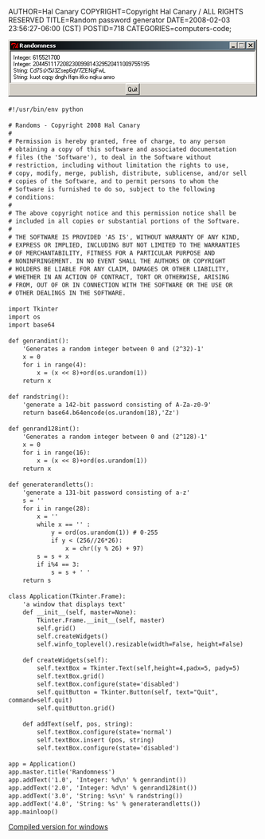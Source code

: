 AUTHOR=Hal Canary
COPYRIGHT=Copyright Hal Canary / ALL RIGHTS RESERVED
TITLE=Random password generator
DATE=2008-02-03 23:56:27-06:00 (CST)
POSTID=718
CATEGORIES=computers-code;

![screenshot of app](/images/randomness-app.png)

    #!/usr/bin/env python
    
    # Randoms - Copyright 2008 Hal Canary
    #
    # Permission is hereby granted, free of charge, to any person
    # obtaining a copy of this software and associated documentation
    # files (the 'Software'), to deal in the Software without
    # restriction, including without limitation the rights to use,
    # copy, modify, merge, publish, distribute, sublicense, and/or sell
    # copies of the Software, and to permit persons to whom the
    # Software is furnished to do so, subject to the following
    # conditions:
    #
    # The above copyright notice and this permission notice shall be
    # included in all copies or substantial portions of the Software.
    #
    # THE SOFTWARE IS PROVIDED 'AS IS', WITHOUT WARRANTY OF ANY KIND,
    # EXPRESS OR IMPLIED, INCLUDING BUT NOT LIMITED TO THE WARRANTIES
    # OF MERCHANTABILITY, FITNESS FOR A PARTICULAR PURPOSE AND
    # NONINFRINGEMENT. IN NO EVENT SHALL THE AUTHORS OR COPYRIGHT
    # HOLDERS BE LIABLE FOR ANY CLAIM, DAMAGES OR OTHER LIABILITY,
    # WHETHER IN AN ACTION OF CONTRACT, TORT OR OTHERWISE, ARISING
    # FROM, OUT OF OR IN CONNECTION WITH THE SOFTWARE OR THE USE OR
    # OTHER DEALINGS IN THE SOFTWARE.
    
    import Tkinter
    import os
    import base64
    
    def genrandint():
        'Generates a random integer between 0 and (2^32)-1'
        x = 0
        for i in range(4):
            x = (x << 8)+ord(os.urandom(1))
        return x
    
    def randstring():
        'generate a 142-bit password consisting of A-Za-z0-9'
        return base64.b64encode(os.urandom(18),'Zz')
    
    def genrand128int():
        'Generates a random integer between 0 and (2^128)-1'
        x = 0
        for i in range(16):
            x = (x << 8)+ord(os.urandom(1))
        return x
    
    def generaterandletts():
        'generate a 131-bit password consisting of a-z'
        s = ''
        for i in range(28):
            x = ''
            while x == '' :
                y = ord(os.urandom(1)) # 0-255
                if y < (256//26*26):
                    x = chr((y % 26) + 97)
            s = s + x
            if i%4 == 3:
                s = s + ' '
        return s
    
    class Application(Tkinter.Frame):
        'a window that displays text'
        def __init__(self, master=None):
            Tkinter.Frame.__init__(self, master)
            self.grid()
            self.createWidgets()
            self.winfo_toplevel().resizable(width=False, height=False)
    
        def createWidgets(self):
            self.textBox = Tkinter.Text(self,height=4,padx=5, pady=5)
            self.textBox.grid()
            self.textBox.configure(state='disabled')
            self.quitButton = Tkinter.Button(self, text="Quit", command=self.quit)
            self.quitButton.grid()        
    
        def addText(self, pos, string):
            self.textBox.configure(state='normal')
            self.textBox.insert (pos, string)
            self.textBox.configure(state='disabled')        
    
    app = Application()
    app.master.title('Randomness')
    app.addText('1.0', 'Integer: %d\n' % genrandint())
    app.addText('2.0', 'Integer: %d\n' % genrand128int())
    app.addText('3.0', 'String: %s\n' % randstring())
    app.addText('4.0', 'String: %s' % generaterandletts())
    app.mainloop()

[Compiled version for windows](/pub/Randoms.zip)
